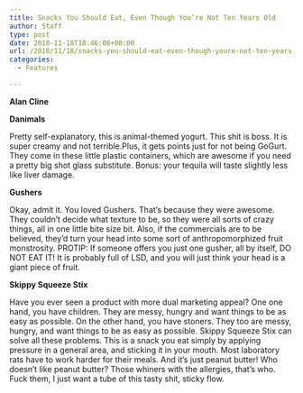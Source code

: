 ```yaml
---
title: Snacks You Should Eat, Even Though You’re Not Ten Years Old
author: Staff
type: post
date: 2010-11-18T18:46:08+00:00
url: /2010/11/18/snacks-you-should-eat-even-though-youre-not-ten-years-old/
categories:
  - Features

---
```

**Alan Cline**

**Danimals**

Pretty self-explanatory, this is animal-themed yogurt. This shit is boss. It is super creamy and not terrible.Plus, it gets points just for not being GoGurt. They come in these little plastic containers, which are awesome if you need a pretty big shot glass substitute. Bonus: your tequila will taste slightly less like liver damage.

**Gushers**

Okay, admit it. You loved Gushers. That’s because they were awesome. They couldn’t decide what texture to be, so they were all sorts of crazy things, all in one little bite size bit. Also, if the commercials are to be believed, they’d turn your head into some sort of anthropomorphized fruit monstrosity. PROTIP: If someone offers you just one gusher, all by itself, DO NOT EAT IT! It is probably full of LSD, and you will just think your head is a giant piece of fruit.

**Skippy Squeeze Stix**

Have you ever seen a product with more dual marketing appeal? One one hand, you have children. They are messy, hungry and want things to be as easy as possible. On the other hand, you have stoners. They too are messy, hungry, and want things to be as easy as possible. Skippy Squeeze Stix can solve all these problems. This is a snack you eat simply by applying pressure in a general area, and sticking it in your mouth. Most laboratory rats have to work harder for their meals. And it’s just peanut butter! Who doesn’t like peanut butter? Those whiners with the allergies, that’s who. Fuck them, I just want a tube of this tasty shit, sticky flow.